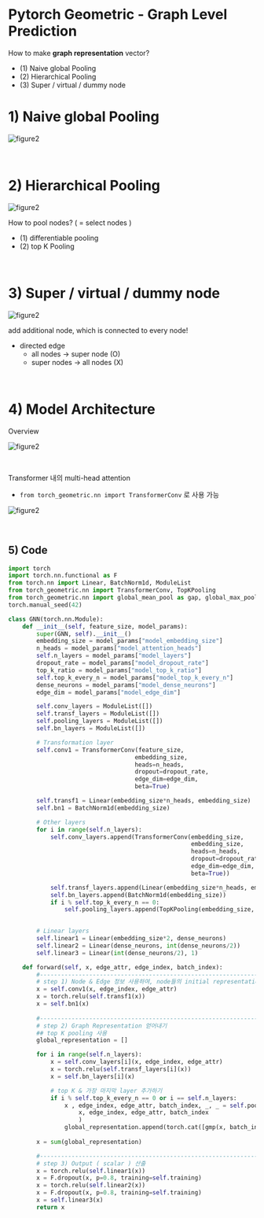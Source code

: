 # Pytorch Geometric - Graph Level Prediction

How to make **graph representation** vector?

- (1) Naive global Pooling
- (2) Hierarchical Pooling
- (3) Super / virtual / dummy node



# 1) Naive global Pooling

![figure2](/assets/img/gnn/gnn404.png) 

<br>

# 2) Hierarchical Pooling

![figure2](/assets/img/gnn/gnn405.png) 

How to pool nodes? ( = select nodes )

- (1) differentiable pooling
- (2) top K Pooling

<br>

# 3) Super / virtual / dummy node

![figure2](/assets/img/gnn/gnn406.png) 

add additional node, which is connected to every node!

- directed edge
  - all nodes $\rightarrow$ super node (O)
  - super nodes $\rightarrow$ all nodes (X)

<br>

# 4) Model Architecture

Overview

![figure2](/assets/img/gnn/gnn407.png) 

<br>

Transformer 내의 multi-head attention

- `from torch_geometric.nn import TransformerConv` 로 사용 가능

![figure2](/assets/img/gnn/gnn408.png)

<br> 

## 5) Code

```python
import torch
import torch.nn.functional as F 
from torch.nn import Linear, BatchNorm1d, ModuleList
from torch_geometric.nn import TransformerConv, TopKPooling 
from torch_geometric.nn import global_mean_pool as gap, global_max_pool as gmp
torch.manual_seed(42)

class GNN(torch.nn.Module):
    def __init__(self, feature_size, model_params):
        super(GNN, self).__init__()
        embedding_size = model_params["model_embedding_size"]
        n_heads = model_params["model_attention_heads"]
        self.n_layers = model_params["model_layers"]
        dropout_rate = model_params["model_dropout_rate"]
        top_k_ratio = model_params["model_top_k_ratio"]
        self.top_k_every_n = model_params["model_top_k_every_n"]
        dense_neurons = model_params["model_dense_neurons"]
        edge_dim = model_params["model_edge_dim"]

        self.conv_layers = ModuleList([])
        self.transf_layers = ModuleList([])
        self.pooling_layers = ModuleList([])
        self.bn_layers = ModuleList([])

        # Transformation layer
        self.conv1 = TransformerConv(feature_size, 
                                    embedding_size, 
                                    heads=n_heads, 
                                    dropout=dropout_rate,
                                    edge_dim=edge_dim,
                                    beta=True) 

        self.transf1 = Linear(embedding_size*n_heads, embedding_size)
        self.bn1 = BatchNorm1d(embedding_size)

        # Other layers
        for i in range(self.n_layers):
            self.conv_layers.append(TransformerConv(embedding_size, 
                                                    embedding_size, 
                                                    heads=n_heads, 
                                                    dropout=dropout_rate,
                                                    edge_dim=edge_dim,
                                                    beta=True))

            self.transf_layers.append(Linear(embedding_size*n_heads, embedding_size))
            self.bn_layers.append(BatchNorm1d(embedding_size))
            if i % self.top_k_every_n == 0:
                self.pooling_layers.append(TopKPooling(embedding_size, ratio=top_k_ratio))
            

        # Linear layers
        self.linear1 = Linear(embedding_size*2, dense_neurons)
        self.linear2 = Linear(dense_neurons, int(dense_neurons/2))  
        self.linear3 = Linear(int(dense_neurons/2), 1)  

    def forward(self, x, edge_attr, edge_index, batch_index):
        #------------------------------------------------------------------------#
        # step 1) Node & Edge 정보 사용하여, node들의 initial representation 생성
        x = self.conv1(x, edge_index, edge_attr)
        x = torch.relu(self.transf1(x))
        x = self.bn1(x)
        
        #------------------------------------------------------------------------#
        # step 2) Graph Representation 얻어내기
        ## top K pooling 사용
        global_representation = []

        for i in range(self.n_layers):
            x = self.conv_layers[i](x, edge_index, edge_attr)
            x = torch.relu(self.transf_layers[i](x))
            x = self.bn_layers[i](x)

            # top K & 가장 마지막 layer 추가하기
            if i % self.top_k_every_n == 0 or i == self.n_layers:
                x , edge_index, edge_attr, batch_index, _, _ = self.pooling_layers[int(i/self.top_k_every_n)](
                    x, edge_index, edge_attr, batch_index
                    )
                global_representation.append(torch.cat([gmp(x, batch_index), gap(x, batch_index)], dim=1))
    
        x = sum(global_representation)

        #------------------------------------------------------------------------#
        # step 3) Output ( scalar ) 산출
        x = torch.relu(self.linear1(x))
        x = F.dropout(x, p=0.8, training=self.training)
        x = torch.relu(self.linear2(x))
        x = F.dropout(x, p=0.8, training=self.training)
        x = self.linear3(x)
        return x
```

<br>

